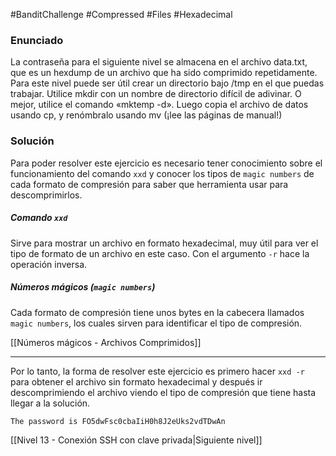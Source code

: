 #BanditChallenge #Compressed #Files #Hexadecimal 
### Enunciado
La contraseña para el siguiente nivel se almacena en el archivo data.txt, que es un hexdump de un archivo que ha sido comprimido repetidamente. Para este nivel puede ser útil crear un directorio bajo /tmp en el que puedas trabajar. Utilice mkdir con un nombre de directorio difícil de adivinar. O mejor, utilice el comando «mktemp -d». Luego copia el archivo de datos usando cp, y renómbralo usando mv (¡lee las páginas de manual!)
### Solución
Para poder resolver este ejercicio es necesario tener conocimiento sobre el funcionamiento del comando `xxd` y conocer los tipos de `magic numbers` de cada formato de compresión para saber que herramienta usar para descomprimirlos.

##### Comando `xxd`
Sirve para mostrar un archivo en formato hexadecimal, muy útil para ver el tipo de formato de un archivo en este caso. Con el argumento `-r` hace la operación inversa.

##### Números mágicos (`magic numbers`)
Cada formato de compresión tiene unos bytes en la cabecera llamados `magic numbers`, los cuales sirven para identificar el tipo de compresión.

[[Números mágicos - Archivos Comprimidos]]

<hr>

Por lo tanto, la forma de resolver este ejercicio es primero hacer `xxd -r` para obtener el archivo sin formato hexadecimal y después ir descomprimiendo el archivo viendo el tipo de compresión que tiene hasta llegar a la solución.

`The password is FO5dwFsc0cbaIiH0h8J2eUks2vdTDwAn`

[[Nivel 13 - Conexión SSH con clave privada|Siguiente nivel]]